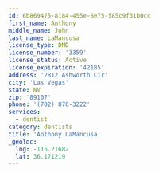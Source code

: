 ```yaml
---
id: 6b869475-8184-455e-8e75-f85c9f31b0cc
first_name: Anthony
middle_name: John
last_name: LaMancusa
license_type: DMD
license_number: '3359'
license_status: Active
license_expiration: '42185'
address: '2812 Ashworth Cir'
city: 'Las Vegas'
state: NV
zip: '89107'
phone: '(702) 876-3222'
services:
  - dentist
category: dentists
title: 'Anthony LaMancusa'
_geoloc:
  lng: -115.21682
  lat: 36.171219
---
```

